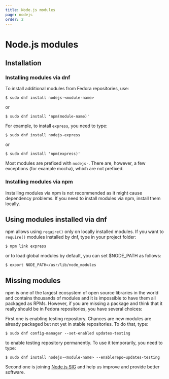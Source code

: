 ```yaml
---
title: Node.js modules
page: nodejs
order: 2
---
```


# Node.js modules

## Installation

### Installing modules via dnf

To install additional modules from Fedora repositories, use:

```
$ sudo dnf install nodejs-<module-name>
```

or 

```
$ sudo dnf install 'npm(module-name)'
```

For example, to install `express`, you need to type:

```
$ sudo dnf install nodejs-express
```

or 

```
$ sudo dnf install 'npm(express)'
```

Most modules are prefixed with `nodejs-`. There are, however, a few exceptions (for example mocha), which are not prefixed.

### Installing modules via npm

Installing modules via npm is not recommended as it might cause dependency problems. If you need to install modules via npm, install them locally.

## Using modules installed via dnf

npm allows using `require()` only on locally installed modules. If you want to `require()` modules installed by dnf, type in your project folder:

```
$ npm link express
```

or to load global modules by default, you can set $NODE_PATH as follows: 

```
$ export NODE_PATH=/usr/lib/node_modules
```

## Missing modules

npm is one of the largest ecosystem of open source libraries in the world and contains thousands of modules and it is impossible to have them all packaged as RPMs. However, if you are missing a package and think that it really should be in Fedora repositories, you have several choices:

First one is enabling testing repository. Chances are new modules are already packaged but not yet in stable repositories. To do that, type:

```
$ sudo dnf config-manager --set-enabled updates-testing
```

to enable testing repository permanently. To use it temporarily, you need to type:

```
$ sudo dnf install nodejs-<module-name> --enablerepo=updates-testing
```

Second one is joining [Node.js SIG](https://fedoraproject.org/wiki/SIGs/Node.js) and help us improve and provide better software.
